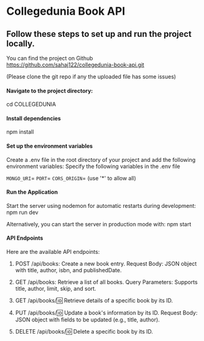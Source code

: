 # Collegedunia Book API

## Follow these steps to set up and run the project locally.

You can find the project on Github
https://github.com/sahaj122/collegedunia-book-api.git

(Please clone the git repo if any the uploaded file has some issues)

#### Navigate to the project directory:
cd COLLEGEDUNIA

#### Install dependencies
npm install

#### Set up the environment variables
  Create a .env file in the root directory of your project and add the following environment variables:
  Specify the following variables in the .env file

  `MONGO_URI`=<your-mongodb-connection-string>
  `PORT`=<port-number>
  `CORS_ORIGIN`=<allowed-origin> (use '*' to allow all)

####  Run the Application
Start the server using nodemon for automatic restarts during development:
  npm run dev

Alternatively, you can start the server in production mode with:
  npm start

#### API Endpoints
Here are the available API endpoints:

1) POST /api/books: Create a new book entry.
  Request Body: JSON object with title, author, isbn, and publishedDate.

2) GET /api/books: Retrieve a list of all books.
  Query Parameters: Supports title, author, limit, skip, and sort.

3) GET /api/books/:id: Retrieve details of a specific book by its ID.

4) PUT /api/books/:id: Update a book's information by its ID.
  Request Body: JSON object with fields to be updated (e.g., title, author).

5) DELETE /api/books/:id: Delete a specific book by its ID.




